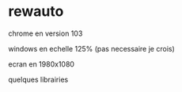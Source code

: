 # rewauto

chrome en version 103

windows en echelle 125% (pas necessaire je crois)

ecran en 1980x1080

quelques librairies

